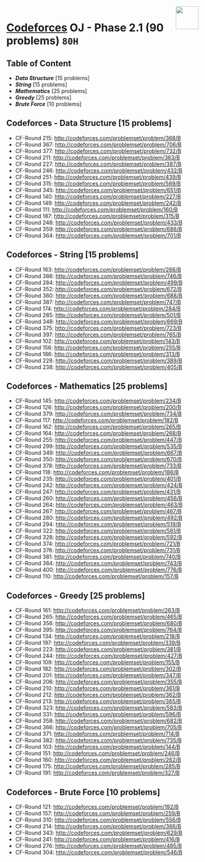 <img align="right" width="60" height="60" src="https://github.com/cs-MohamedAyman/Problem-Solving-Training/blob/master/online-judges-logos/codeforces.jpg">

# [Codeforces](https://codeforces.com/) OJ - Phase 2.1 (90 problems) `80H`

## Table of Content

- ***Data Structure*** [15 problems]
- ***String***         [15 problems]
- ***Mathematics***    [25 problems]
- ***Greedy***         [25 problems]
- ***Brute Force***    [10 problems]

## Codeforces - Data Structure [15 problems]

- CF-Round 215: http://codeforces.com/problemset/problem/368/B
- CF-Round 367: http://codeforces.com/problemset/problem/706/B
- CF-Round 377: http://codeforces.com/problemset/problem/732/B
- CF-Round 211: http://codeforces.com/problemset/problem/363/B
- CF-Round 227: http://codeforces.com/problemset/problem/387/B
- CF-Round 246: http://codeforces.com/problemset/problem/432/B
- CF-Round 251: http://codeforces.com/problemset/problem/439/B
- CF-Round 315: http://codeforces.com/problemset/problem/569/B
- CF-Round 345: http://codeforces.com/problemset/problem/651/B
- CF-Round 140: http://codeforces.com/problemset/problem/227/B
- CF-Round 149: http://codeforces.com/problemset/problem/242/B
- CF-Round 111: http://codeforces.com/problemset/problem/160/B
- CF-Round 187: http://codeforces.com/problemset/problem/315/B
- CF-Round 248: http://codeforces.com/problemset/problem/433/B
- CF-Round 359: http://codeforces.com/problemset/problem/686/B
- CF-Round 364: http://codeforces.com/problemset/problem/701/B

## Codeforces - String [15 problems]

- CF-Round 163: http://codeforces.com/problemset/problem/266/B
- CF-Round 386: http://codeforces.com/problemset/problem/746/B
- CF-Round 284: http://codeforces.com/problemset/problem/499/B
- CF-Round 352: http://codeforces.com/problemset/problem/672/B
- CF-Round 360: http://codeforces.com/problemset/problem/688/B
- CF-Round 387: http://codeforces.com/problemset/problem/747/B
- CF-Round 174: http://codeforces.com/problemset/problem/284/B
- CF-Round 285: http://codeforces.com/problemset/problem/501/B
- CF-Round 348: http://codeforces.com/problemset/problem/669/B
- CF-Round 375: http://codeforces.com/problemset/problem/723/B
- CF-Round 397: http://codeforces.com/problemset/problem/765/B
- CF-Round 102: http://codeforces.com/problemset/problem/143/B
- CF-Round 156: http://codeforces.com/problemset/problem/255/B
- CF-Round 186: http://codeforces.com/problemset/problem/313/B
- CF-Round 228: http://codeforces.com/problemset/problem/389/B
- CF-Round 238: http://codeforces.com/problemset/problem/405/B

## Codeforces - Mathematics [25 problems]

- CF-Round 145: http://codeforces.com/problemset/problem/234/B
- CF-Round 126: http://codeforces.com/problemset/problem/200/B
- CF-Round 379: http://codeforces.com/problemset/problem/734/B
- CF-Round 117: http://codeforces.com/problemset/problem/182/B
- CF-Round 162: http://codeforces.com/problemset/problem/265/B
- CF-Round 164: http://codeforces.com/problemset/problem/268/B
- CF-Round 255: http://codeforces.com/problemset/problem/447/B
- CF-Round 299: http://codeforces.com/problemset/problem/535/B
- CF-Round 349: http://codeforces.com/problemset/problem/667/B
- CF-Round 350: http://codeforces.com/problemset/problem/670/B
- CF-Round 378: http://codeforces.com/problemset/problem/733/B
- CF-Round 118: http://codeforces.com/problemset/problem/186/B
- CF-Round 235: http://codeforces.com/problemset/problem/401/B
- CF-Round 242: http://codeforces.com/problemset/problem/424/B
- CF-Round 247: http://codeforces.com/problemset/problem/431/B
- CF-Round 260: http://codeforces.com/problemset/problem/456/B
- CF-Round 264: http://codeforces.com/problemset/problem/463/B
- CF-Round 267: http://codeforces.com/problemset/problem/467/B
- CF-Round 280: http://codeforces.com/problemset/problem/492/B
- CF-Round 294: http://codeforces.com/problemset/problem/519/B
- CF-Round 322: http://codeforces.com/problemset/problem/581/B
- CF-Round 328: http://codeforces.com/problemset/problem/592/B
- CF-Round 374: http://codeforces.com/problemset/problem/721/B
- CF-Round 376: http://codeforces.com/problemset/problem/731/B
- CF-Round 381: http://codeforces.com/problemset/problem/740/B
- CF-Round 384: http://codeforces.com/problemset/problem/743/B
- CF-Round 400: http://codeforces.com/problemset/problem/776/B
- CF-Round 110: http://codeforces.com/problemset/problem/157/B

## Codeforces - Greedy [25 problems]

- CF-Round 161: http://codeforces.com/problemset/problem/263/B
- CF-Round 265: http://codeforces.com/problemset/problem/465/B
- CF-Round 356: http://codeforces.com/problemset/problem/680/B
- CF-Round 395: http://codeforces.com/problemset/problem/764/B
- CF-Round 134: http://codeforces.com/problemset/problem/218/B
- CF-Round 197: http://codeforces.com/problemset/problem/339/B
- CF-Round 223: http://codeforces.com/problemset/problem/381/B
- CF-Round 244: http://codeforces.com/problemset/problem/427/B
- CF-Round 109: http://codeforces.com/problemset/problem/155/B
- CF-Round 182: http://codeforces.com/problemset/problem/302/B
- CF-Round 201: http://codeforces.com/problemset/problem/347/B
- CF-Round 206: http://codeforces.com/problemset/problem/355/B
- CF-Round 210: http://codeforces.com/problemset/problem/361/B
- CF-Round 212: http://codeforces.com/problemset/problem/362/B
- CF-Round 213: http://codeforces.com/problemset/problem/365/B
- CF-Round 323: http://codeforces.com/problemset/problem/583/B
- CF-Round 331: http://codeforces.com/problemset/problem/596/B
- CF-Round 358: http://codeforces.com/problemset/problem/682/B
- CF-Round 366: http://codeforces.com/problemset/problem/705/B
- CF-Round 371: http://codeforces.com/problemset/problem/714/B
- CF-Round 382: http://codeforces.com/problemset/problem/735/B
- CF-Round 103: http://codeforces.com/problemset/problem/144/B
- CF-Round 151: http://codeforces.com/problemset/problem/246/B
- CF-Round 160: http://codeforces.com/problemset/problem/262/B
- CF-Round 175: http://codeforces.com/problemset/problem/285/B
- CF-Round 191: http://codeforces.com/problemset/problem/327/B

## Codeforces - Brute Force [10 problems]

- CF-Round 121: http://codeforces.com/problemset/problem/192/B
- CF-Round 157: http://codeforces.com/problemset/problem/259/B
- CF-Round 310: http://codeforces.com/problemset/problem/556/B
- CF-Round 214: http://codeforces.com/problemset/problem/366/B
- CF-Round 343: http://codeforces.com/problemset/problem/629/B
- CF-Round 241: http://codeforces.com/problemset/problem/416/B
- CF-Round 276: http://codeforces.com/problemset/problem/485/B
- CF-Round 304: http://codeforces.com/problemset/problem/546/B
